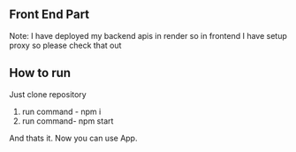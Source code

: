 ## Front End Part 

 Note: I have deployed my backend apis in render so in frontend I have setup proxy so please check that out 

## How to run 

  Just clone repository 

  1. run command - npm i
  2. run command- npm start

And thats it. Now you can use App.
  

  
